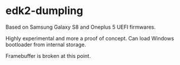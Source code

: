 # edk2-dumpling
Based on Samsung Galaxy S8 and Oneplus 5 UEFI firmwares.

Highly experimental and more a proof of concept. Can load 
Windows bootloader from internal storage.

Framebuffer is broken at this point.
